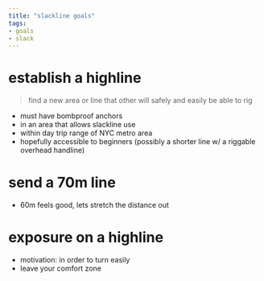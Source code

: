 ```yaml
---
title: "slackline goals"
tags:
- goals
- slack
---
```


# establish a highline
> find a new area or line that other will safely and easily be able to rig
- must have bombproof anchors
- in an area that allows slackline use
- within day trip range of NYC metro area
- hopefully accessible to beginners (possibly a shorter line w/ a riggable overhead handline)

# send a 70m line
- 60m feels good, lets stretch the distance out

# exposure on a highline
- motivation: in order to turn easily
- leave your comfort zone